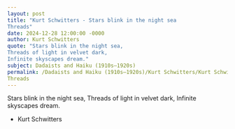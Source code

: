 ```yaml
---
layout: post
title: "Kurt Schwitters - Stars blink in the night sea 
Threads"
date: 2024-12-28 12:00:00 -0000
author: Kurt Schwitters
quote: "Stars blink in the night sea, 
Threads of light in velvet dark, 
Infinite skyscapes dream."
subject: Dadaists and Haiku (1910s–1920s)
permalink: /Dadaists and Haiku (1910s–1920s)/Kurt Schwitters/Kurt Schwitters - Stars blink in the night sea 
Threads
---
```


Stars blink in the night sea, 
Threads of light in velvet dark, 
Infinite skyscapes dream.

- Kurt Schwitters
